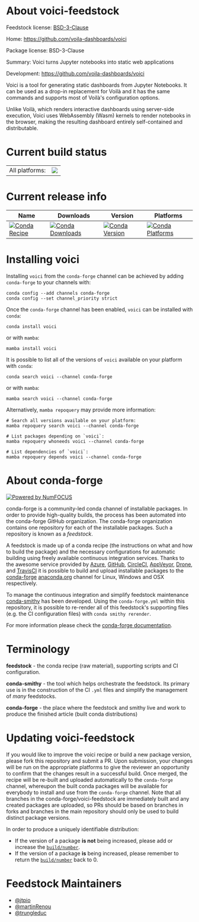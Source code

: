 About voici-feedstock
=====================

Feedstock license: [BSD-3-Clause](https://github.com/conda-forge/voici-feedstock/blob/main/LICENSE.txt)

Home: https://github.com/voila-dashboards/voici

Package license: BSD-3-Clause

Summary: Voici turns Jupyter notebooks into static web applications

Development: https://github.com/voila-dashboards/voici

Voici is a tool for generating static dashboards from Jupyter Notebooks.
It can be used as a drop-in replacement for Voilà and it has the same
commands and supports most of Voilà's configuration options.

Unlike Voilà, which renders interactive dashboards using server-side execution,
Voici uses WebAssembly (Wasm) kernels to render notebooks in the browser,
making the resulting dashboard entirely self-contained and distributable.


Current build status
====================


<table><tr><td>All platforms:</td>
    <td>
      <a href="https://dev.azure.com/conda-forge/feedstock-builds/_build/latest?definitionId=20680&branchName=main">
        <img src="https://dev.azure.com/conda-forge/feedstock-builds/_apis/build/status/voici-feedstock?branchName=main">
      </a>
    </td>
  </tr>
</table>

Current release info
====================

| Name | Downloads | Version | Platforms |
| --- | --- | --- | --- |
| [![Conda Recipe](https://img.shields.io/badge/recipe-voici-green.svg)](https://anaconda.org/conda-forge/voici) | [![Conda Downloads](https://img.shields.io/conda/dn/conda-forge/voici.svg)](https://anaconda.org/conda-forge/voici) | [![Conda Version](https://img.shields.io/conda/vn/conda-forge/voici.svg)](https://anaconda.org/conda-forge/voici) | [![Conda Platforms](https://img.shields.io/conda/pn/conda-forge/voici.svg)](https://anaconda.org/conda-forge/voici) |

Installing voici
================

Installing `voici` from the `conda-forge` channel can be achieved by adding `conda-forge` to your channels with:

```
conda config --add channels conda-forge
conda config --set channel_priority strict
```

Once the `conda-forge` channel has been enabled, `voici` can be installed with `conda`:

```
conda install voici
```

or with `mamba`:

```
mamba install voici
```

It is possible to list all of the versions of `voici` available on your platform with `conda`:

```
conda search voici --channel conda-forge
```

or with `mamba`:

```
mamba search voici --channel conda-forge
```

Alternatively, `mamba repoquery` may provide more information:

```
# Search all versions available on your platform:
mamba repoquery search voici --channel conda-forge

# List packages depending on `voici`:
mamba repoquery whoneeds voici --channel conda-forge

# List dependencies of `voici`:
mamba repoquery depends voici --channel conda-forge
```


About conda-forge
=================

[![Powered by
NumFOCUS](https://img.shields.io/badge/powered%20by-NumFOCUS-orange.svg?style=flat&colorA=E1523D&colorB=007D8A)](https://numfocus.org)

conda-forge is a community-led conda channel of installable packages.
In order to provide high-quality builds, the process has been automated into the
conda-forge GitHub organization. The conda-forge organization contains one repository
for each of the installable packages. Such a repository is known as a *feedstock*.

A feedstock is made up of a conda recipe (the instructions on what and how to build
the package) and the necessary configurations for automatic building using freely
available continuous integration services. Thanks to the awesome service provided by
[Azure](https://azure.microsoft.com/en-us/services/devops/), [GitHub](https://github.com/),
[CircleCI](https://circleci.com/), [AppVeyor](https://www.appveyor.com/),
[Drone](https://cloud.drone.io/welcome), and [TravisCI](https://travis-ci.com/)
it is possible to build and upload installable packages to the
[conda-forge](https://anaconda.org/conda-forge) [anaconda.org](https://anaconda.org/)
channel for Linux, Windows and OSX respectively.

To manage the continuous integration and simplify feedstock maintenance
[conda-smithy](https://github.com/conda-forge/conda-smithy) has been developed.
Using the ``conda-forge.yml`` within this repository, it is possible to re-render all of
this feedstock's supporting files (e.g. the CI configuration files) with ``conda smithy rerender``.

For more information please check the [conda-forge documentation](https://conda-forge.org/docs/).

Terminology
===========

**feedstock** - the conda recipe (raw material), supporting scripts and CI configuration.

**conda-smithy** - the tool which helps orchestrate the feedstock.
                   Its primary use is in the construction of the CI ``.yml`` files
                   and simplify the management of *many* feedstocks.

**conda-forge** - the place where the feedstock and smithy live and work to
                  produce the finished article (built conda distributions)


Updating voici-feedstock
========================

If you would like to improve the voici recipe or build a new
package version, please fork this repository and submit a PR. Upon submission,
your changes will be run on the appropriate platforms to give the reviewer an
opportunity to confirm that the changes result in a successful build. Once
merged, the recipe will be re-built and uploaded automatically to the
`conda-forge` channel, whereupon the built conda packages will be available for
everybody to install and use from the `conda-forge` channel.
Note that all branches in the conda-forge/voici-feedstock are
immediately built and any created packages are uploaded, so PRs should be based
on branches in forks and branches in the main repository should only be used to
build distinct package versions.

In order to produce a uniquely identifiable distribution:
 * If the version of a package **is not** being increased, please add or increase
   the [``build/number``](https://docs.conda.io/projects/conda-build/en/latest/resources/define-metadata.html#build-number-and-string).
 * If the version of a package **is** being increased, please remember to return
   the [``build/number``](https://docs.conda.io/projects/conda-build/en/latest/resources/define-metadata.html#build-number-and-string)
   back to 0.

Feedstock Maintainers
=====================

* [@jtpio](https://github.com/jtpio/)
* [@martinRenou](https://github.com/martinRenou/)
* [@trungleduc](https://github.com/trungleduc/)

